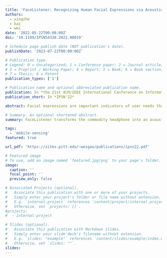 ```yaml
---
title: 'FaceListener: Recognizing Human Facial Expressions via Acoustic Sensing on Commodity Headphones'
authors:
  - xingzhe
  - kai
  - wei
date: '2022-05-22T00:00:00Z'
doi: '10.1109/IPSN54338.2022.00019'

# Schedule page publish date (NOT publication's date).
publishDate: '2023-07-22T00:00:00Z'

# Publication type.
# Legend: 0 = Uncategorized; 1 = Conference paper; 2 = Journal article;
# 3 = Preprint / Working Paper; 4 = Report; 5 = Book; 6 = Book section;
# 7 = Thesis; 8 = Patent
publication_types: ['1']

# Publication name and optional abbreviated publication name.
publication: In *the 21st ACM/IEEE International Conference on Information Processing in Sensor Networks (IPSN'22)'
publication_short: In *IPSN'22*

abstract: Facial expressions are important indicators of user needs that can be used in many interactive computing applications to adapt the system behaviors and settings. Current computing approaches to recognizing human facial expressions, however, either rely on con-tinuous camera recordings that are energy consuming, or require custom sensing hardware that are expensive and difficult to use on commodity systems. In this paper, we present FaceListener, a new sensing system that recognizes human facial expressions by only using commodity headphones. The basic idea of FaceListener is to transform the commodity headphone into an acoustic sensing device, which captures the face skin deformations caused by fa-cial muscle movements with different facial expressions. To ensure the recognition accuracy, FaceListener leverages the knowledge distillation technique to learn the subtle correlation between face skin deformation and the acoustic signal changes. Experiment re-sults over multiple human beings demonstrate that FaceListener can accurately recognize more than 80% of different facial expressions. FaceListener is highly energy efficient, and can well adapt to different headphone models, host systems and user activities.

# Summary. An optional shortened abstract.
summary: FaceListener transforms the commodity headphone into an acoustic sensing device, which captures the face skin deformations caused by fa-cial muscle movements with different facial expressions. To ensure the recognition accuracy, FaceListener leverages the knowledge distillation technique to learn the subtle correlation between face skin deformation and the acoustic signal changes.

tags:
  - 'mobile-sensing'
featured: true

url_pdf: 'https://sites.pitt.edu/~weigao/publications/ipsn22.pdf'

# Featured image
# To use, add an image named `featured.jpg/png` to your page's folder.
image:
  caption: ''
  focal_point: ''
  preview_only: false

# Associated Projects (optional).
#   Associate this publication with one or more of your projects.
#   Simply enter your project's folder or file name without extension.
#   E.g. `internal-project` references `content/project/internal-project/index.md`.
#   Otherwise, set `projects: []`.
#projects:
#  - internal-project

# Slides (optional).
#   Associate this publication with Markdown slides.
#   Simply enter your slide deck's filename without extension.
#   E.g. `slides: "example"` references `content/slides/example/index.md`.
#   Otherwise, set `slides: ""`.
slides:
---
```

